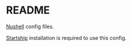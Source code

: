# README

[Nushell](https://www.nushell.sh/) config files.

[Startship](https://starship.rs/) installation is required to use this config.
